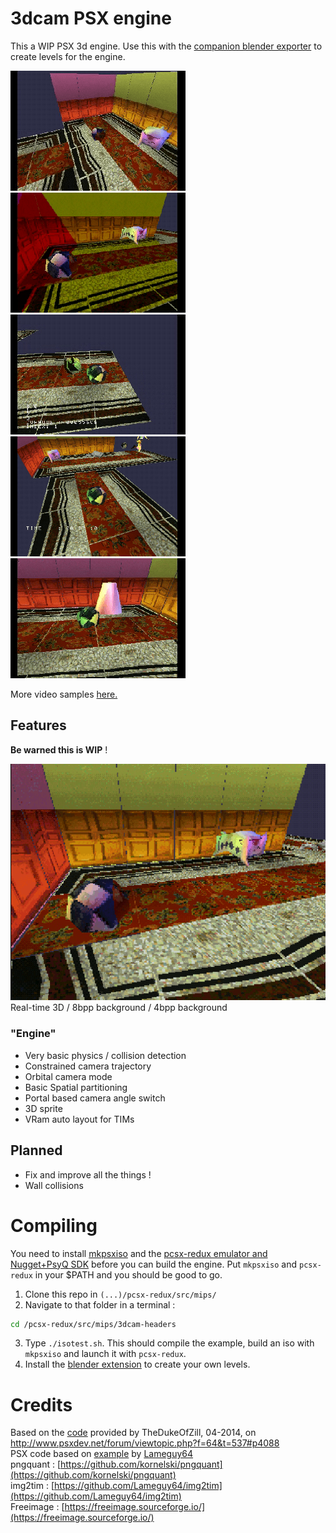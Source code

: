 # 3dcam PSX engine

This a WIP PSX 3d engine. Use this with the [companion blender exporter](https://github.com/ABelliqueux/blender_io_export_psx_mesh) to create levels for the engine.

![3d scene](https://github.com/ABelliqueux/blender_io_export_psx_mesh/blob/main/gif/3d.gif)
![pre-rendered BGs](https://github.com/ABelliqueux/blender_io_export_psx_mesh/blob/main/gif/precalc.gif)
![Push things](https://github.com/ABelliqueux/blender_io_export_psx_mesh/blob/main/gif/push.gif)
![Sprite](https://github.com/ABelliqueux/blender_io_export_psx_mesh/blob/main/gif/sprite.gif)
![Vertex animation](https://github.com/ABelliqueux/blender_io_export_psx_mesh/blob/main/gif/vertexanim.gif)

More video samples [here.](https://tube.fdn.fr/video-channels/psxdev/videos)

## Features

**Be warned this is WIP** !

![comparison](https://github.com/ABelliqueux/blender_io_export_psx_mesh/blob/main/gif/rt-8b-4b.gif)  
Real-time 3D / 8bpp background / 4bpp background
  
### "Engine"

  * Very basic physics / collision detection
  * Constrained camera trajectory
  * Orbital camera mode
  * Basic Spatial partitioning
  * Portal based camera angle switch
  * 3D sprite
  * VRam auto layout for TIMs

## Planned

  * Fix and improve all the things !
  * Wall collisions

# Compiling

You need to install [mkpsxiso](https://github.com/Lameguy64/mkpsxiso) and the [pcsx-redux emulator and Nugget+PsyQ SDK](https://github.com/ABelliqueux/nolibgs_hello_worlds#setting-up-the-sdk--modern-gcc--psyq-aka-nuggetpsyq) before
you can build the engine. Put `mkpsxiso` and `pcsx-redux` in your $PATH and you should be good to go.

  1. Clone this repo in `(...)/pcsx-redux/src/mips/`
  2. Navigate to that folder in a terminal :
```bash
cd /pcsx-redux/src/mips/3dcam-headers
```
  3. Type `./isotest.sh`. This should compile the example, build an iso with `mkpsxiso` and launch it with `pcsx-redux`.
  4. Install the [blender extension](https://github.com/ABelliqueux/blender_io_export_psx_mesh) to create your own levels.
  
# Credits

Based on the [code](https://pastebin.com/suU9DigB) provided by TheDukeOfZill, 04-2014, on http://www.psxdev.net/forum/viewtopic.php?f=64&t=537#p4088  
PSX code based on [example](http://psx.arthus.net/code/primdraw.7z) by [Lameguy64](https://github.com/Lameguy64)  
pngquant : [https://github.com/kornelski/pngquant](https://github.com/kornelski/pngquant)  
img2tim : [https://github.com/Lameguy64/img2tim](https://github.com/Lameguy64/img2tim)  
Freeimage : [https://freeimage.sourceforge.io/](https://freeimage.sourceforge.io/)  
